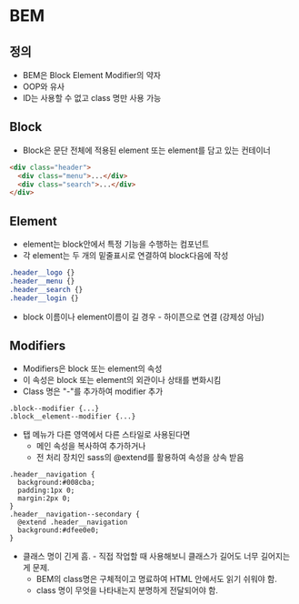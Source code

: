 # BEM

## 정의
* BEM은 Block Element Modifier의 약자
* OOP와 유사
* ID는 사용할 수 없고 class 명만 사용 가능

## Block
* Block은  문단 전체에 적용된 element 또는 element를 담고 있는 컨테이너
~~~~html
<div class="header">
  <div class="menu">...</div>
  <div class="search">...</div>
</div>
~~~~

## Element
* element는 block안에서 특정 기능을 수행하는 컴포넌트
* 각 element는 두 개의 밑줄표시로 연결하여 block다음에 작성
~~~~css
.header__logo {}
.header__menu {}
.header__search {}
.header__login {}
~~~~
* block 이름이나 element이름이 길 경우 - 하이픈으로 연결 (강제성 아님)

## Modifiers
* Modifiers은 block 또는 element의 속성
* 이 속성은 block 또는 element의 외관이나 상태를 변화시킴
* Class 명은 "-"를 추가하여 modifier 추가
~~~~
.block--modifier {...}
.block__element--modifier {...}
~~~~
* 탭 메뉴가 다른 영역에서 다른 스타일로 사용된다면
  * 메인 속성을 복사하여 추가하거나
  * 전 처리 장치인 sass의 @extend를 활용하여 속성을 상속 받음
~~~~
.header__navigation {
  background:#008cba;
  padding:1px 0;
  margin:2px 0;
}
.header__navigation--secondary {
  @extend .header__navigation
  background:#dfee0e0;
}
~~~~
* 클래스 명이 긴게 흠. - 직접 작업할 때 사용해보니 클래스가 길어도 너무 길어지는게 문제.
  * BEM의 class명은 구체적이고 명료하여 HTML 안에서도 읽기 쉬워야 함.
  * class 명이 무엇을 나타내는지 분명하게 전달되어야 함.
